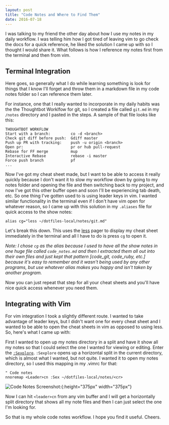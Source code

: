 ```yaml
---
layout: post
title: "Code Notes and Where to Find Them"
date: 2016-07-18
---
```


I was talking to my friend the other day about how I use my notes in my
daily workflow. I was telling him how I got tired of leaving vim to go check the
docs for a quick reference, he liked the solution I came up with so I thought I
would share it. What follows is how I reference my notes first from the terminal
and then from vim.

Terminal Integration
--------------------

Here goes, so generally what I do while learning something is look for things
that I know I'll forget and throw them in a markdown file in my code notes folder
so I can reference them later.

For instance, one that I really wanted to incorporate in my daily habits was the
the Thoughtbot Worklfow for git, so I created a file called `git.md` in my `/notes`
directory and I pasted in the steps. A sample of that file looks like this:

    THOUGHTBOT WORKFLOW
    Start with a branch:         co -d <branch>
    Check git diff before push:  Gdiff master
    Push up PR with tracking:    push -u origin <branch>
    Open pr:                     pr or hub pull-request
    Rebase for FF merge          mup
    Interactive Rebase           rebase -i master
    Force push branch            pf
    ...

Now I've got my cheat sheet made, but I want to be able to access it really
quickly because I don't want it to slow my workflow down by going to my notes
folder and opening the file and then switching back to my project, and now I've
got this other buffer open and soon I'll be experiencing tab death, etc.
So one thing I've gotten used to is using leader keys in vim. I wanted similar
functionality in the terminal even if I don't have vim open for whatever reason,
so I came up with this solution in my `.aliases` file for quick access to the
show notes:

    alias cg="less ~/dotfiles-local/notes/git.md"

Let's break this down. This uses the [less](http://ss64.com/bash/less.html) pager
to display my cheat sheet immediately in the terminal and all I have to do is press
`cg` to open it.

*Note: I chose `cg` as the alias because I used to have all the show notes in
one huge file called `code_notes.md` and then I extracted them all out into their
own files and just kept that pattern [code_git, code_ruby, etc.] because it's
easy to remember and it wasn't being used by any other programs, but use whatever
alias makes you happy and isn't taken by another program.*

Now you can just repeat that step for all your cheat sheets and you'll have
nice quick access whenever you need them.

Integrating with Vim
--------------------

For vim integration I took a slightly different route. I wanted to take
advantage of leader keys, but I didn't want one for every cheat sheet and I
wanted to be able to open the cheat sheets in vim as opposed to using less. So,
here's what I came up with:

First I wanted to open up my notes directory in a split and have it show all my
notes so that I could select the one I wanted for viewing or editing. Enter
the [`:Sexplore`](http://vimdoc.sourceforge.net/htmldoc/pi_netrw.html#:Sexplore).
`:Sexplore` opens up a horizontal split in the current directory, which is almost
what I wanted, but not quite. I wanted it to open my notes directory, so I used
this mapping in my .vimrc for that:

    " Code notes
    nnoremap <Leader>cn :Sex ~/dotfiles-local/notes/<cr>

![Code Notes Screenshot:](https://i.imgur.com/UbuMyFh.png){:height="375px" width="375px"}

Now I can hit `<leader>cn` from any vim buffer and I will get a horizontally split
directory that shows all my note files and then I can just select the one
I'm looking for.

So that is my whole code notes workflow. I hope you find it useful. Cheers.
